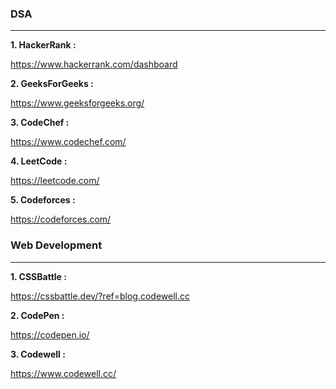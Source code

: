 ### DSA
---

**1. HackerRank   :** 

https://www.hackerrank.com/dashboard



**2. GeeksForGeeks  :** 

https://www.geeksforgeeks.org/



**3. CodeChef    :** 

https://www.codechef.com/



**4. LeetCode         :**  

https://leetcode.com/


                    
**5. Codeforces :** 

https://codeforces.com/



### Web Development 
---

**1. CSSBattle  :** 

https://cssbattle.dev/?ref=blog.codewell.cc

**2. CodePen  :** 

https://codepen.io/

**3. Codewell  :** 

https://www.codewell.cc/

